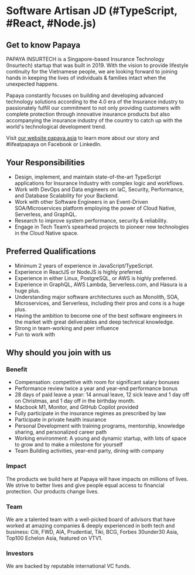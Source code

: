 # Software Artisan JD (#TypeScript, #React, #Node.js)

## Get to know Papaya

PAPAYA INSURTECH is a Singapore-based Insurance Technology (Insurtech) startup that was built in 2019. With the vision to provide lifestyle continuity for the Vietnamese people, we are looking forward to joining hands in keeping the lives of individuals & families intact when the unexpected happens.

Papaya constantly focuses on building and developing advanced technology solutions according to the 4.0 era of the Insurance industry to passionately fulfill our commitment to not only providing customers with complete protection through innovative insurance products but also accompanying the insurance industry of the country to catch up with the world's technological development trend.

Visit [our website papaya.asia](https://www.papaya.asia/) to learn more about our story and #lifeatpapaya on Facebook or LinkedIn.

## Your Responsibilities

- Design, implement, and maintain state-of-the-art TypeScript applications for Insurance Industry with complex logic and workflows.
- Work with DevOps and Data engineers on IaC, Security, Performance, and Database Scalability for your Backend.
- Work with other Software Engineers in an Event-Driven SOA/Microservices platform employing the power of Cloud Native, Serverless, and GraphQL.
- Research to improve system performance, security & reliability.
- Engage in Tech Team’s spearhead projects to pioneer new technologies in the Cloud Native space.

## Preferred Qualifications

- Minimum 2 years of experience in JavaScript/TypeScript.
- Experience in ReactJS or NodeJS is highly preferred.
- Experience in either Linux, PostgreSQL, or AWS is highly preferred.
- Experience in GraphQL, AWS Lambda, Serverless.com, and Hasura is a huge plus.
- Understanding major software architectures such as Monolith, SOA, Microservices, and Serverless, including their pros and cons is a huge plus.
- Having the ambition to become one of the best software engineers in the market with great deliverables and deep technical knowledge.
- Strong in team-working and peer influence
- Fun to work with

## Why should you join with us

### Benefit

- Compensation: competitive with room for significant salary bonuses
- Performance review twice a year and year-end performance bonus
- 28 days of paid leave a year: 14 annual leave, 12 sick leave and 1 day off on Christmas, and 1 day off in the birthday month.
- Macbook M1, Monitor, and GitHub Copilot provided
- Fully participate in the insurance regimes as prescribed by law
- Participate in private health insurance
- Personal Development with training programs, mentorship, knowledge sharing, and personalized career path
- Working environment: A young and dynamic startup, with lots of space to grow and to make a milestone for yourself
- Team Building activities, year-end party, dining with company

### Impact

The products we build here at Papaya will have impacts on millions of lives. We strive to better lives and give people equal access to financial protection. Our products change lives.

### Team

We are a talented team with a well-picked board of advisors that have worked at amazing companies & deeply experienced in both tech and business: Citi, FWD, AIA, Prudential, Tiki, BCG, Forbes 30under30 Asia, Top100 Echelon Asia, featured on VTV1.

### Investors

We are backed by reputable international VC funds.
